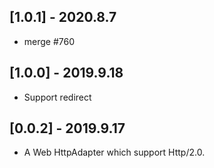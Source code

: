 ## [1.0.1] - 2020.8.7

- merge #760

## [1.0.0] - 2019.9.18

* Support redirect

## [0.0.2] - 2019.9.17

* A Web HttpAdapter which support Http/2.0.
